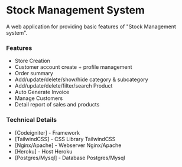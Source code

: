 # Stock Management System
A web application for providing basic features of "Stock Management system".

### Features
- Store Creation
- Customer account create + profile management
- Order summary
- Add/update/delete/show/hide category & subcategory
- Add/update/delete/filter/search Product
- Auto Generate Invoice
- Manage Customers
- Detail report of sales and products

### Technical Details
- [Codeigniter] - Framework 
- [TailwindCSS] - CSS Library TailwindCSS
- [Nginx/Apache] - Webserver Nginx/Apache
- [Heroku] - Host Heroku
- [Postgres/Mysql] - Database Postgres/Mysql



